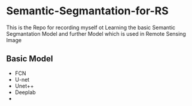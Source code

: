 # Semantic-Segmantation-for-RS
This is the Repo for recording myself ot Learning the basic Semantic Segmantation Model and further Model which is used in Remote Sensing Image

## Basic Model
- FCN
- U-net
- Unet++
- Deeplab
- 
